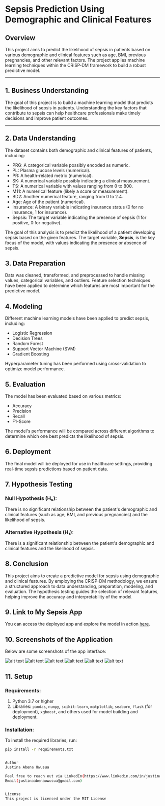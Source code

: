 # Sepsis Prediction Using Demographic and Clinical Features

## Overview
This project aims to predict the likelihood of sepsis in patients based on various demographic and clinical features such as age, BMI, previous pregnancies, and other relevant factors. The project applies machine learning techniques within the CRISP-DM framework to build a robust predictive model.

---

## 1. Business Understanding
The goal of this project is to build a machine learning model that predicts the likelihood of sepsis in patients. Understanding the key factors that contribute to sepsis can help healthcare professionals make timely decisions and improve patient outcomes.

---

## 2. Data Understanding
The dataset contains both demographic and clinical features of patients, including:

- PRG: A categorical variable possibly encoded as numeric.
- PL: Plasma glucose levels (numerical).
- PR: A health-related metric (numerical).
- SK: A numerical variable possibly indicating a clinical measurement.
- TS: A numerical variable with values ranging from 0 to 800.
- M11: A numerical feature (likely a score or measurement).
- BD2: Another numerical feature, ranging from 0 to 2.4.
- Age: Age of the patient (numerical).
- Insurance: A binary variable indicating insurance status (0 for no insurance, 1 for insurance).
- Sepsis: The target variable indicating the presence of sepsis (1 for positive, 0 for negative).

The goal of this analysis is to predict the likelihood of a patient developing sepsis based on the given features. The target variable, **Sepsis**, is the key focus of the model, with values indicating the presence or absence of sepsis.



## 3. Data Preparation
Data was cleaned, transformed, and preprocessed to handle missing values, categorical variables, and outliers. Feature selection techniques have been applied to determine which features are most important for the predictive model.


## 4. Modeling
Different machine learning models have been applied to predict sepsis, including:

- Logistic Regression
- Decision Trees
- Random Forest
- Support Vector Machine (SVM)
- Gradient Boosting

Hyperparameter tuning has been performed using cross-validation to optimize model performance.



## 5. Evaluation
The model has been evaluated based on various metrics:

- Accuracy
- Precision
- Recall
- F1-Score

The model's performance will be compared across different algorithms to determine which one best predicts the likelihood of sepsis.



## 6. Deployment
The final model will be deployed for use in healthcare settings, providing real-time sepsis predictions based on patient data.



## 7. Hypothesis Testing

### Null Hypothesis (H₀):
There is no significant relationship between the patient's demographic and clinical features (such as age, BMI, and previous pregnancies) and the likelihood of sepsis.

### Alternative Hypothesis (H₁):
There is a significant relationship between the patient's demographic and clinical features and the likelihood of sepsis.



## 8. Conclusion
This project aims to create a predictive model for sepsis using demographic and clinical features. By employing the CRISP-DM methodology, we ensure a structured approach to data understanding, preparation, modeling, and evaluation. The hypothesis testing guides the selection of relevant features, helping improve the accuracy and interpretability of the model.



## 9. Link to My Sepsis App
You can access the deployed app and explore the model in action [here](http://127.0.0.1:8000/docs).



## 10. Screenshots of the Application
Below are some screenshots of the app interface:

![alt text](<Screenshot 2024-12-02 144121.png>)
![alt text](<Screenshot 2024-12-02 144210.png>)
![alt text](<Screenshot 2024-12-02 144238.png>)
![alt text](<Screenshot 2024-12-02 144405.png>)
![alt text](<Screenshot 2024-12-02 144518.png>)
![alt text](<Screenshot 2024-12-02 143011.png>)



## 11. Setup

### Requirements:
1. Python 3.7 or higher
2. Libraries: `pandas`, `numpy`, `scikit-learn`, `matplotlib`, `seaborn`, `flask` (for deployment), `xgboost`, and others used for model building and deployment.

### Installation:
To install the required libraries, run:

```bash
pip install -r requirements.txt


Author
Justina Abena Owusua

Feel free to reach out via LinkedIn(https://www.linkedin.com/in/justina-abena-owusua),
Email(justinaabenaowusua@gmail.com)


License
This project is licensed under the MIT License 
